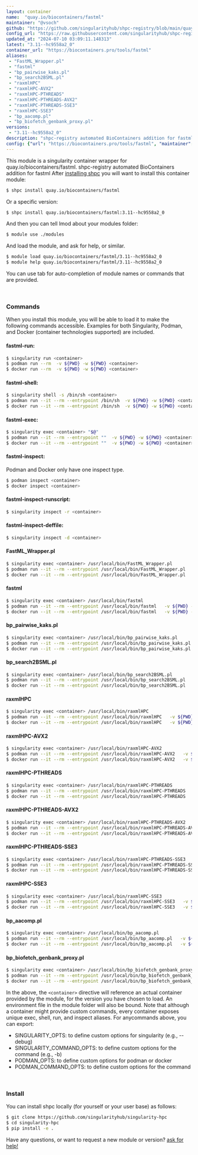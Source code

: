 ```yaml
---
layout: container
name:  "quay.io/biocontainers/fastml"
maintainer: "@vsoch"
github: "https://github.com/singularityhub/shpc-registry/blob/main/quay.io/biocontainers/fastml/container.yaml"
config_url: "https://raw.githubusercontent.com/singularityhub/shpc-registry/main/quay.io/biocontainers/fastml/container.yaml"
updated_at: "2024-07-10 03:09:11.148313"
latest: "3.11--hc9558a2_0"
container_url: "https://biocontainers.pro/tools/fastml"
aliases:
 - "FastML_Wrapper.pl"
 - "fastml"
 - "bp_pairwise_kaks.pl"
 - "bp_search2BSML.pl"
 - "raxmlHPC"
 - "raxmlHPC-AVX2"
 - "raxmlHPC-PTHREADS"
 - "raxmlHPC-PTHREADS-AVX2"
 - "raxmlHPC-PTHREADS-SSE3"
 - "raxmlHPC-SSE3"
 - "bp_aacomp.pl"
 - "bp_biofetch_genbank_proxy.pl"
versions:
 - "3.11--hc9558a2_0"
description: "shpc-registry automated BioContainers addition for fastml"
config: {"url": "https://biocontainers.pro/tools/fastml", "maintainer": "@vsoch", "description": "shpc-registry automated BioContainers addition for fastml", "latest": {"3.11--hc9558a2_0": "sha256:3a1cf697f1a2b83d1d2f63f5e6d98ce2cd12dea18d1f53896ebc5fcba1010e3d"}, "tags": {"3.11--hc9558a2_0": "sha256:3a1cf697f1a2b83d1d2f63f5e6d98ce2cd12dea18d1f53896ebc5fcba1010e3d"}, "docker": "quay.io/biocontainers/fastml", "aliases": {"FastML_Wrapper.pl": "/usr/local/bin/FastML_Wrapper.pl", "fastml": "/usr/local/bin/fastml", "bp_pairwise_kaks.pl": "/usr/local/bin/bp_pairwise_kaks.pl", "bp_search2BSML.pl": "/usr/local/bin/bp_search2BSML.pl", "raxmlHPC": "/usr/local/bin/raxmlHPC", "raxmlHPC-AVX2": "/usr/local/bin/raxmlHPC-AVX2", "raxmlHPC-PTHREADS": "/usr/local/bin/raxmlHPC-PTHREADS", "raxmlHPC-PTHREADS-AVX2": "/usr/local/bin/raxmlHPC-PTHREADS-AVX2", "raxmlHPC-PTHREADS-SSE3": "/usr/local/bin/raxmlHPC-PTHREADS-SSE3", "raxmlHPC-SSE3": "/usr/local/bin/raxmlHPC-SSE3", "bp_aacomp.pl": "/usr/local/bin/bp_aacomp.pl", "bp_biofetch_genbank_proxy.pl": "/usr/local/bin/bp_biofetch_genbank_proxy.pl"}}
---
```


This module is a singularity container wrapper for quay.io/biocontainers/fastml.
shpc-registry automated BioContainers addition for fastml
After [installing shpc](#install) you will want to install this container module:


```bash
$ shpc install quay.io/biocontainers/fastml
```

Or a specific version:

```bash
$ shpc install quay.io/biocontainers/fastml:3.11--hc9558a2_0
```

And then you can tell lmod about your modules folder:

```bash
$ module use ./modules
```

And load the module, and ask for help, or similar.

```bash
$ module load quay.io/biocontainers/fastml/3.11--hc9558a2_0
$ module help quay.io/biocontainers/fastml/3.11--hc9558a2_0
```

You can use tab for auto-completion of module names or commands that are provided.

<br>

### Commands

When you install this module, you will be able to load it to make the following commands accessible.
Examples for both Singularity, Podman, and Docker (container technologies supported) are included.

#### fastml-run:

```bash
$ singularity run <container>
$ podman run --rm  -v ${PWD} -w ${PWD} <container>
$ docker run --rm  -v ${PWD} -w ${PWD} <container>
```

#### fastml-shell:

```bash
$ singularity shell -s /bin/sh <container>
$ podman run --it --rm --entrypoint /bin/sh  -v ${PWD} -w ${PWD} <container>
$ docker run --it --rm --entrypoint /bin/sh  -v ${PWD} -w ${PWD} <container>
```

#### fastml-exec:

```bash
$ singularity exec <container> "$@"
$ podman run --it --rm --entrypoint ""  -v ${PWD} -w ${PWD} <container> "$@"
$ docker run --it --rm --entrypoint ""  -v ${PWD} -w ${PWD} <container> "$@"
```

#### fastml-inspect:

Podman and Docker only have one inspect type.

```bash
$ podman inspect <container>
$ docker inspect <container>
```

#### fastml-inspect-runscript:

```bash
$ singularity inspect -r <container>
```

#### fastml-inspect-deffile:

```bash
$ singularity inspect -d <container>
```


#### FastML_Wrapper.pl

```bash
$ singularity exec <container> /usr/local/bin/FastML_Wrapper.pl
$ podman run --it --rm --entrypoint /usr/local/bin/FastML_Wrapper.pl   -v ${PWD} -w ${PWD} <container> -c " $@"
$ docker run --it --rm --entrypoint /usr/local/bin/FastML_Wrapper.pl   -v ${PWD} -w ${PWD} <container> -c " $@"
```


#### fastml

```bash
$ singularity exec <container> /usr/local/bin/fastml
$ podman run --it --rm --entrypoint /usr/local/bin/fastml   -v ${PWD} -w ${PWD} <container> -c " $@"
$ docker run --it --rm --entrypoint /usr/local/bin/fastml   -v ${PWD} -w ${PWD} <container> -c " $@"
```


#### bp_pairwise_kaks.pl

```bash
$ singularity exec <container> /usr/local/bin/bp_pairwise_kaks.pl
$ podman run --it --rm --entrypoint /usr/local/bin/bp_pairwise_kaks.pl   -v ${PWD} -w ${PWD} <container> -c " $@"
$ docker run --it --rm --entrypoint /usr/local/bin/bp_pairwise_kaks.pl   -v ${PWD} -w ${PWD} <container> -c " $@"
```


#### bp_search2BSML.pl

```bash
$ singularity exec <container> /usr/local/bin/bp_search2BSML.pl
$ podman run --it --rm --entrypoint /usr/local/bin/bp_search2BSML.pl   -v ${PWD} -w ${PWD} <container> -c " $@"
$ docker run --it --rm --entrypoint /usr/local/bin/bp_search2BSML.pl   -v ${PWD} -w ${PWD} <container> -c " $@"
```


#### raxmlHPC

```bash
$ singularity exec <container> /usr/local/bin/raxmlHPC
$ podman run --it --rm --entrypoint /usr/local/bin/raxmlHPC   -v ${PWD} -w ${PWD} <container> -c " $@"
$ docker run --it --rm --entrypoint /usr/local/bin/raxmlHPC   -v ${PWD} -w ${PWD} <container> -c " $@"
```


#### raxmlHPC-AVX2

```bash
$ singularity exec <container> /usr/local/bin/raxmlHPC-AVX2
$ podman run --it --rm --entrypoint /usr/local/bin/raxmlHPC-AVX2   -v ${PWD} -w ${PWD} <container> -c " $@"
$ docker run --it --rm --entrypoint /usr/local/bin/raxmlHPC-AVX2   -v ${PWD} -w ${PWD} <container> -c " $@"
```


#### raxmlHPC-PTHREADS

```bash
$ singularity exec <container> /usr/local/bin/raxmlHPC-PTHREADS
$ podman run --it --rm --entrypoint /usr/local/bin/raxmlHPC-PTHREADS   -v ${PWD} -w ${PWD} <container> -c " $@"
$ docker run --it --rm --entrypoint /usr/local/bin/raxmlHPC-PTHREADS   -v ${PWD} -w ${PWD} <container> -c " $@"
```


#### raxmlHPC-PTHREADS-AVX2

```bash
$ singularity exec <container> /usr/local/bin/raxmlHPC-PTHREADS-AVX2
$ podman run --it --rm --entrypoint /usr/local/bin/raxmlHPC-PTHREADS-AVX2   -v ${PWD} -w ${PWD} <container> -c " $@"
$ docker run --it --rm --entrypoint /usr/local/bin/raxmlHPC-PTHREADS-AVX2   -v ${PWD} -w ${PWD} <container> -c " $@"
```


#### raxmlHPC-PTHREADS-SSE3

```bash
$ singularity exec <container> /usr/local/bin/raxmlHPC-PTHREADS-SSE3
$ podman run --it --rm --entrypoint /usr/local/bin/raxmlHPC-PTHREADS-SSE3   -v ${PWD} -w ${PWD} <container> -c " $@"
$ docker run --it --rm --entrypoint /usr/local/bin/raxmlHPC-PTHREADS-SSE3   -v ${PWD} -w ${PWD} <container> -c " $@"
```


#### raxmlHPC-SSE3

```bash
$ singularity exec <container> /usr/local/bin/raxmlHPC-SSE3
$ podman run --it --rm --entrypoint /usr/local/bin/raxmlHPC-SSE3   -v ${PWD} -w ${PWD} <container> -c " $@"
$ docker run --it --rm --entrypoint /usr/local/bin/raxmlHPC-SSE3   -v ${PWD} -w ${PWD} <container> -c " $@"
```


#### bp_aacomp.pl

```bash
$ singularity exec <container> /usr/local/bin/bp_aacomp.pl
$ podman run --it --rm --entrypoint /usr/local/bin/bp_aacomp.pl   -v ${PWD} -w ${PWD} <container> -c " $@"
$ docker run --it --rm --entrypoint /usr/local/bin/bp_aacomp.pl   -v ${PWD} -w ${PWD} <container> -c " $@"
```


#### bp_biofetch_genbank_proxy.pl

```bash
$ singularity exec <container> /usr/local/bin/bp_biofetch_genbank_proxy.pl
$ podman run --it --rm --entrypoint /usr/local/bin/bp_biofetch_genbank_proxy.pl   -v ${PWD} -w ${PWD} <container> -c " $@"
$ docker run --it --rm --entrypoint /usr/local/bin/bp_biofetch_genbank_proxy.pl   -v ${PWD} -w ${PWD} <container> -c " $@"
```



In the above, the `<container>` directive will reference an actual container provided
by the module, for the version you have chosen to load. An environment file in the
module folder will also be bound. Note that although a container
might provide custom commands, every container exposes unique exec, shell, run, and
inspect aliases. For anycommands above, you can export:

 - SINGULARITY_OPTS: to define custom options for singularity (e.g., --debug)
 - SINGULARITY_COMMAND_OPTS: to define custom options for the command (e.g., -b)
 - PODMAN_OPTS: to define custom options for podman or docker
 - PODMAN_COMMAND_OPTS: to define custom options for the command

<br>

### Install

You can install shpc locally (for yourself or your user base) as follows:

```bash
$ git clone https://github.com/singularityhub/singularity-hpc
$ cd singularity-hpc
$ pip install -e .
```

Have any questions, or want to request a new module or version? [ask for help!](https://github.com/singularityhub/singularity-hpc/issues)